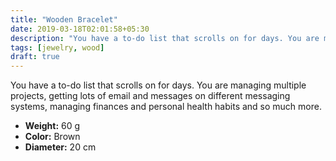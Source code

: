 ```yaml
---
title: "Wooden Bracelet"
date: 2019-03-18T02:01:58+05:30
description: "You have a to-do list that scrolls on for days. You are managing multiple projects, getting..."
tags: [jewelry, wood]
draft: true
---
```


You have a to-do list that scrolls on for days. You are managing multiple projects, getting lots of email and messages on different messaging systems, managing finances and personal health habits and so much more.

- **Weight:** 60 g
- **Color:** Brown
- **Diameter:** 20 cm